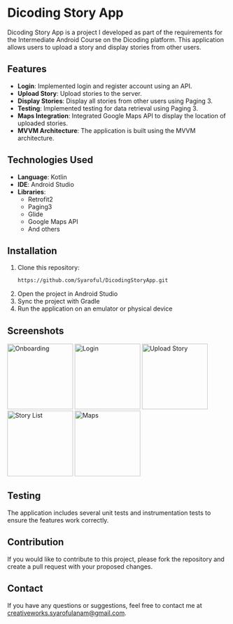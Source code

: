 # Dicoding Story App

Dicoding Story App is a project I developed as part of the requirements for the Intermediate Android Course on the Dicoding platform. This application allows users to upload a story and display stories from other users.

## Features

- **Login**: Implemented login and register account using an API.
- **Upload Story**: Upload stories to the server.
- **Display Stories**: Display all stories from other users using Paging 3.
- **Testing**: Implemented testing for data retrieval using Paging 3.
- **Maps Integration**: Integrated Google Maps API to display the location of uploaded stories.
- **MVVM Architecture**: The application is built using the MVVM architecture.

## Technologies Used

- **Language**: Kotlin
- **IDE**: Android Studio
- **Libraries**:
    - Retrofit2
    - Paging3
    - Glide
    - Google Maps API
    - And others

## Installation

1. Clone this repository:
   ```bash
   https://github.com/Syaroful/DicodingStoryApp.git
2. Open the project in Android Studio
3. Sync the project with Gradle
4. Run the application on an emulator or physical device

## Screenshots

<img src="app/src/main/assets/screenshot_onboarding.jpg" alt="Onboarding" width="150"/> <img src="app/src/main/assets/screenshot_login.jpg" alt="Login" width="150"/> <img src="app/src/main/assets/screenshot_upload.jpg" alt="Upload Story" width="150"/> <img src="app/src/main/assets/screenshot_list_story.jpg" alt="Story List" width="150"/> <img src="app/src/main/assets/screenshot_map.jpg" alt="Maps" width="150"/>


## Testing

The application includes several unit tests and instrumentation tests to ensure the features work correctly.

## Contribution

If you would like to contribute to this project, please fork the repository and create a pull request with your proposed changes.

## Contact

If you have any questions or suggestions, feel free to contact me at creativeworks.syarofulanam@gmail.com.
